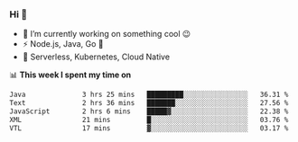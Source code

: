 ### Hi 👋

<!--
**nodejh/nodejh** is a ✨ _special_ ✨ repository because its `README.md` (this file) appears on your GitHub profile.

Here are some ideas to get you started:

- 🔭 I’m currently working on ...
- 🌱 I’m currently learning ...
- 👯 I’m looking to collaborate on ...
- 🤔 I’m looking for help with ...
- 💬 Ask me about ...
- 📫 How to reach me: ...
- 😄 Pronouns: ...
- ⚡ Fun fact: ...
-->

- 🔭 I’m currently working on something cool :wink:
- ⚡ Node.js, Java, Go :thought_balloon:
- 🤖 Serverless, Kubernetes, Cloud Native

📊 **This week I spent my time on**

<!--START_SECTION:waka-->

```txt
Java              3 hrs 25 mins   █████████░░░░░░░░░░░░░░░░   36.31 %
Text              2 hrs 36 mins   ███████░░░░░░░░░░░░░░░░░░   27.56 %
JavaScript        2 hrs 6 mins    █████▓░░░░░░░░░░░░░░░░░░░   22.38 %
XML               21 mins         █░░░░░░░░░░░░░░░░░░░░░░░░   03.76 %
VTL               17 mins         ▓░░░░░░░░░░░░░░░░░░░░░░░░   03.17 %
```

<!--END_SECTION:waka-->


<!--
:traffic_light: **Visitors**

![visitors](https://visitor-badge.glitch.me/badge?page_id=nodejh.nodejh)
-->
